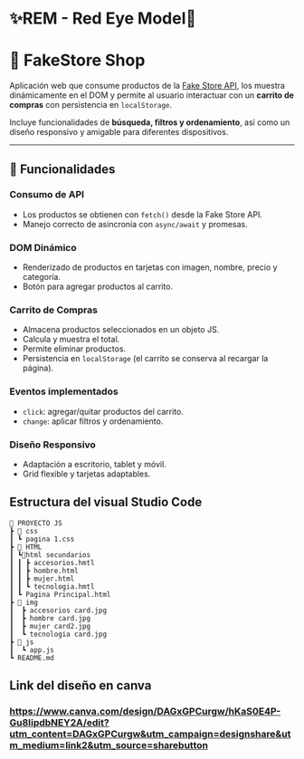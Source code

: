 # ✨REM - Red Eye Model💫

# 🛒 FakeStore Shop

Aplicación web que consume productos de la [Fake Store API](https://fakestoreapi.com/products), los muestra dinámicamente en el DOM y permite al usuario interactuar con un **carrito de compras** con persistencia en `localStorage`.  

Incluye funcionalidades de **búsqueda, filtros y ordenamiento**, así como un diseño responsivo y amigable para diferentes dispositivos.

---

## 🚀 Funcionalidades
### **Consumo de API**  
- Los productos se obtienen con `fetch()` desde la Fake Store API.  
- Manejo correcto de asincronía con `async/await` y promesas.

### **DOM Dinámico**  
- Renderizado de productos en tarjetas con imagen, nombre, precio y categoría.  
- Botón para agregar productos al carrito.  

### **Carrito de Compras**  
- Almacena productos seleccionados en un objeto JS.  
- Calcula y muestra el total.  
- Permite eliminar productos.  
- Persistencia en `localStorage` (el carrito se conserva al recargar la página).    

### **Eventos implementados**  
- `click`: agregar/quitar productos del carrito.  
- `change`: aplicar filtros y ordenamiento.    

### **Diseño Responsivo**  
- Adaptación a escritorio, tablet y móvil.  
- Grid flexible y tarjetas adaptables.  

##  Estructura del visual Studio Code
    📂 PROYECTO JS
    ┣ 📂 css
    ┃ ┗ pagina 1.css
    ┣ 📂 HTML
    ┃ ┗📂html secundarios
    ┃ ┃ ┣ accesorios.hmtl
    ┃ ┃ ┣ hombre.html
    ┃ ┃ ┣ mujer.html
    ┃ ┃ ┗ tecnologia.hmtl
    ┃ ┗ Pagina Principal.html
    ┣ 📂 img
    ┃  ┣ accesorios card.jpg
    ┃  ┣ hombre card.jpg
    ┃  ┣ mujer card2.jpg
    ┃  ┗ tecnologia card.jpg
    ┣ 📂 js
    ┃  ┗ app.js
    ┗ README.md

## Link del diseño en canva
### https://www.canva.com/design/DAGxGPCurgw/hKaS0E4P-Gu8IipdbNEY2A/edit?utm_content=DAGxGPCurgw&utm_campaign=designshare&utm_medium=link2&utm_source=sharebutton